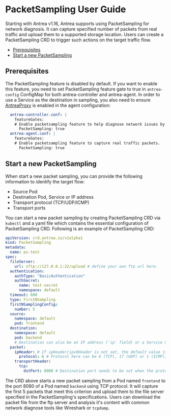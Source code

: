 # PacketSampling User Guide

Starting with Antrea v1.16, Antrea supports using PacketSampling for network diagnosis. 
It can capture specified number of packets from real traffic and upload them to a
supported storage location. Users can create a PacketSampling CRD to trigger
such actions on the target traffic flow.

<!-- toc -->
- [Prerequisites](#prerequisites)
- [Start a new PacketSampling](#start-a-new-packetsampling)
<!-- /toc -->

## Prerequisites

The PacketSampling feature is disabled by default. If you
want to enable this feature, you need to set PacketSampling feature gate to true in `antrea-config` 
ConfigMap for both antrea-controller and antrea-agent. In order to use a Service as the destination 
in sampling, you also need to ensure [AntreaProxy](feature-gates.md#antreaproxy) is enabled in the agent configuration:

```yaml
  antrea-controller.conf: |
    featureGates:
    # Enable packetsampling feature to help diagnose network issues by capturing real traffic packets.
      PacketSampling: true
  antrea-agent.conf: |
    featureGates:
    # Enable packetsampling feature to capture real traffic packets.
      PacketSampling: true
```

## Start a new PacketSampling

When start a new packet sampling, you can provide the following information to identify
the target flow:

* Source Pod
* Destination Pod, Service or IP address
* Transport protocol (TCP/UDP/ICMP)
* Transport ports

You can start a new packet sampling by creating PacketSampling CRD via
`kubectl` and a yaml file which contains the essential configuration of
PacketSampling CRD. Following is an example of PacketSampling CRD:

```yaml
apiVersion: crd.antrea.io/v1alpha1
kind: PacketSampling
metadata:
  name: ps-test
spec:
  fileServer:
    url: sftp://127.0.0.1:22/upload # define your own ftp url here.
  authentication:
    authType: "BasicAuthentication"
    authSecret:
      name: test-secret
      namespace: default
  timeout: 600
  type: FirstNSampling
  firstNSamplingConfig:
    number: 5
  source:
    namespace: default
    pod: frontend
  destination:
    namespace: default
    pod: backend
    # Destination can also be an IP address ('ip' field) or a Service name ('service' field); the 3 choices are mutually exclusive.
  packet:
    ipHeader: # If ipHeader/ipv6Header is not set, the default value is IPv4+ICMP.
      protocol: 6 # Protocol here can be 6 (TCP), 17 (UDP) or 1 (ICMP), default value is 1 (ICMP)
    transportHeader:
      tcp:
        dstPort: 8080 # Destination port needs to be set when the protocol is TCP/UDP.
```

The CRD above starts a new packet sampling from a Pod named `frontend`
to the port 8080 of a Pod named `backend` using TCP protocol. It will capture the first 5 packets 
that meet this criterion and upload them to the file server specified in the PacketSampling's 
specifications. Users can download the packet file from the ftp server and analysis it's content 
with common network diagnose tools like Wireshark or `tcpdump`.
